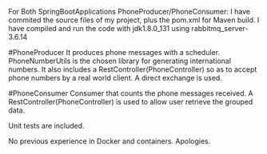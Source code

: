 For Both SpringBootApplications PhoneProducer/PhoneConsumer:
I have commited the source files of my project, plus the pom.xml for Maven build.
I have compiled and run the code with jdk1.8.0_131 using rabbitmq_server-3.6.14

#PhoneProducer
It produces phone messages with a scheduler.
PhoneNumberUtils is the chosen library for generating international numbers.
It also includes a RestController(PhoneController) so as to accept phone numbers by a real world client.
A direct exchange is used.


#PhoneConsumer
Consumer that counts the phone messages received.
A RestController(PhoneController) is used to allow user retrieve the grouped data.

Unit tests are included.

No previous experience in Docker and containers. Apologies.

